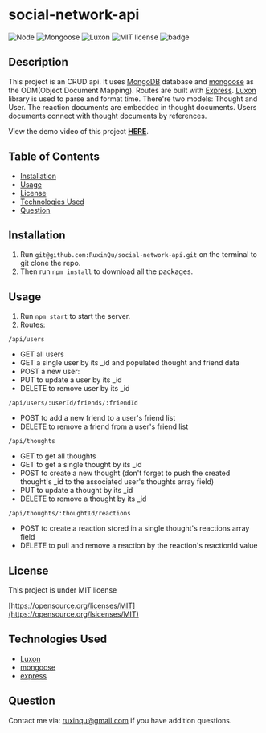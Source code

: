 # social-network-api

![Node](https://img.shields.io/badge/-Node.js-darkgreen)
![Mongoose](https://img.shields.io/badge/-Mongoose-darkred) 
![Luxon](https://img.shields.io/badge/-Luxon-green) 
![MIT license](https://img.shields.io/badge/License-MIT-green.svg)
![badge](https://img.shields.io/github/languages/top/ruxinqu/e-commerce-api)

## Description

This project is an CRUD api. It uses [MongoDB](https://www.mongodb.com/docs/) database and [mongoose](https://mongoosejs.com) as the ODM(Object Document Mapping). Routes are built with [Express](https://expressjs.com). [Luxon](https://moment.github.io/luxon/#/) library is used to parse and format time. There're two models: Thought and User. The reaction documents are embedded in thought documents. Users documents connect with thought documents by references. 

View the demo video of this project [**HERE**](https://drive.google.com/file/d/1um3Gtcm8dcz0WmXTic_RumIa0JCT2YXa/view?usp=sharing).

## Table of Contents
- [Installation](#installation)
- [Usage](#usage)
- [License](#license)
- [Technologies Used](#technologies-used)
- [Question](#question)

## Installation

1. Run `git@github.com:RuxinQu/social-network-api.git` on the terminal to git clone the repo.
2. Then run `npm install` to download all the packages.


## Usage

1. Run `npm start` to start the server.
2. Routes:

 `/api/users`
- GET all users
- GET a single user by its _id and populated thought and friend data
- POST a new user:
- PUT to update a user by its _id
- DELETE to remove user by its _id

`/api/users/:userId/friends/:friendId`
- POST to add a new friend to a user's friend list
- DELETE to remove a friend from a user's friend list

`/api/thoughts`
- GET to get all thoughts
- GET to get a single thought by its _id
- POST to create a new thought (don't forget to push the created thought's _id to the associated user's thoughts array field)
- PUT to update a thought by its _id
- DELETE to remove a thought by its _id

`/api/thoughts/:thoughtId/reactions`
- POST to create a reaction stored in a single thought's reactions array field
- DELETE to pull and remove a reaction by the reaction's reactionId value


## License

This project is under MIT license

[https://opensource.org/licenses/MIT](https://opensource.org/lsicenses/MIT)

## Technologies Used

- [Luxon](https://moment.github.io/luxon/#/)
- [mongoose](https://mongoosejs.com)
- [express](https://expressjs.com)
## Question

 Contact me via: ruxinqu@gmail.com if you have addition questions.
